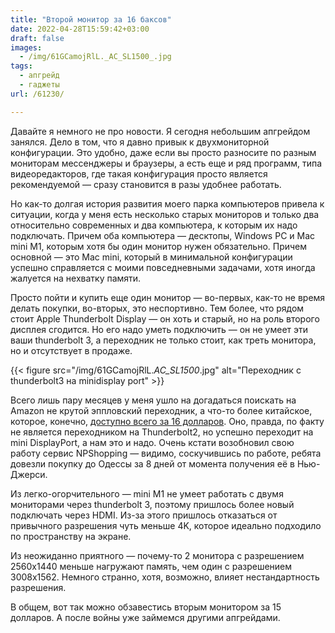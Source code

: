 ```yaml
---
title: "Второй монитор за 16 баксов"
date: 2022-04-28T15:59:42+03:00
draft: false
images:
  - /img/61GCamojRlL._AC_SL1500_.jpg
tags:
  - апгрейд
  - гаджеты
url: /61230/

---
```

Давайте я немного не про новости.
Я сегодня небольшим апгрейдом занялся. Дело в том, что я давно привык к двухмониторной конфигурации. Это удобно, даже если вы просто разносите по разным мониторам мессенджеры и браузеры, а есть еще и ряд программ, типа видеоредакторов, где такая конфигурация просто является рекомендуемой — сразу становится в разы удобнее работать.
<!--more-->

Но как-то долгая история развития моего парка компьютеров привела к ситуации, когда у меня есть несколько старых мониторов и только два относительно современных и два компьютера, к которым их надо подключать. Причем оба компьютера — десктопы, Windows PC и Mac mini M1, которым хотя бы один монитор нужен обязательно. Причем основной — это Mac mini, который в минимальной конфигурации успешно справляется с моими повседневными задачами, хотя иногда жалуется на нехватку памяти.

Просто пойти и купить еще один монитор — во-первых, как-то не время делать покупки, во-вторых, это неспортивно. Тем более, что рядом стоит Apple Thunderbolt Display — он хоть и старый, но на роль второго дисплея сгодится. Но его надо уметь подключить — он не умеет эти ваши thunderbolt 3, а переходник не только стоит, как треть монитора, но и отсутствует в продаже. 

{{< figure src="/img/61GCamojRlL._AC_SL1500_.jpg" alt="Переходник с thunderbolt3 на minidisplay port" >}}

Всего лишь пару месяцев у меня ушло на догадаться поискать на Amazon не крутой эппловский переходник, а что-то более китайское, которое, конечно, [доступно всего за 16 долларов](https://amzn.to/3vS8vlA). Оно, правда, по факту не является переходником на Thunderbolt2, но успешно переходит на mini DisplayPort, а нам это и надо. Очень кстати возобновил свою работу сервис NPShopping — видимо, соскучившись по работе, ребята довезли покупку до Одессы за 8 дней от момента получения её в Нью-Джерси.

Из легко-огорчительного — mini M1 не умеет работать с двумя мониторами через thunderbolt 3, поэтому пришлось более новый подключать через HDMI. Из-за этого пришлось отказаться от привычного разрешения чуть меньше 4K, которое идеально подходило по пространству на экране. 

Из неожиданно приятного — почему-то 2 монитора с разрешением 2560x1440 меньше нагружают память, чем один с разрешением 3008x1562. Немного странно, хотя, возможно, влияет нестандартность разрешения.

В общем, вот так можно обзавестись вторым монитором за 15 долларов. А после войны уже займемся другими апгрейдами.